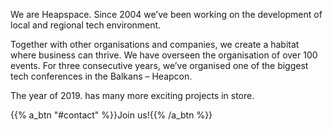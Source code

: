 We are Heapspace. Since 2004 we’ve been working on the development of local and regional tech environment.

Together with other organisations and companies, we create a habitat where business can thrive. We have overseen the organisation of over 100 events. For three consecutive years, we’ve organised one of the biggest tech conferences in the Balkans – Heapcon.

The year of 2019. has many more exciting projects in store.

{{% a_btn "#contact" %}}Join us!{{% /a_btn %}}